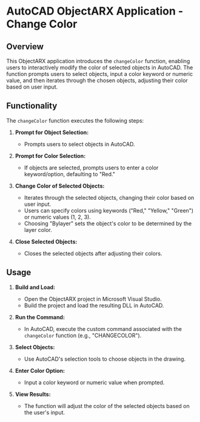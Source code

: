 # AutoCAD ObjectARX Application - Change Color

## Overview

This ObjectARX application introduces the `changeColor` function, enabling users to interactively modify the color of selected objects in AutoCAD. The function prompts users to select objects, input a color keyword or numeric value, and then iterates through the chosen objects, adjusting their color based on user input.

## Functionality

The `changeColor` function executes the following steps:

1. **Prompt for Object Selection:**
   - Prompts users to select objects in AutoCAD.

2. **Prompt for Color Selection:**
   - If objects are selected, prompts users to enter a color keyword/option, defaulting to "Red."

3. **Change Color of Selected Objects:**
   - Iterates through the selected objects, changing their color based on user input.
   - Users can specify colors using keywords ("Red," "Yellow," "Green") or numeric values (1, 2, 3).
   - Choosing "Bylayer" sets the object's color to be determined by the layer color.

4. **Close Selected Objects:**
   - Closes the selected objects after adjusting their colors.

## Usage

1. **Build and Load:**
   - Open the ObjectARX project in Microsoft Visual Studio.
   - Build the project and load the resulting DLL in AutoCAD.

2. **Run the Command:**
   - In AutoCAD, execute the custom command associated with the `changeColor` function (e.g., "CHANGECOLOR").

3. **Select Objects:**
   - Use AutoCAD's selection tools to choose objects in the drawing.

4. **Enter Color Option:**
   - Input a color keyword or numeric value when prompted.

5. **View Results:**
   - The function will adjust the color of the selected objects based on the user's input.
